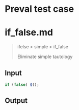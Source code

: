 # Preval test case

# if_false.md

> ifelse > simple > if_false
>
> Eliminate simple tautology

## Input

`````js filename=intro
if (false) $();
`````

## Output

`````js filename=intro

`````
